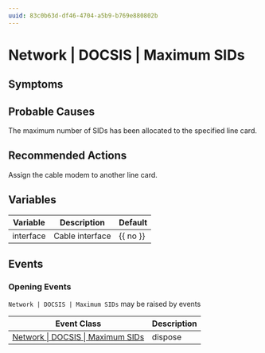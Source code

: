 ```yaml
---
uuid: 83c0b63d-df46-4704-a5b9-b769e880802b
---
```

# Network | DOCSIS | Maximum SIDs

## Symptoms

## Probable Causes

The maximum number of SIDs has been allocated to the specified line card.

## Recommended Actions

Assign the cable modem to another line card.

## Variables

| Variable  | Description     | Default  |
| --------- | --------------- | -------- |
| interface | Cable interface | {{ no }} |

## Events

### Opening Events
`Network | DOCSIS | Maximum SIDs` may be raised by events

| Event Class                                                                                    | Description |
| ---------------------------------------------------------------------------------------------- | ----------- |
| [Network \| DOCSIS \| Maximum SIDs](../../../event-classes-reference/network/docsis/maximum-sids.md) | dispose     |
